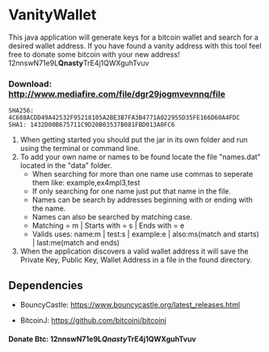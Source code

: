 # VanityWallet
This java application will generate keys for a bitcoin wallet and search for a desired wallet address. If you have found a vanity address with this tool feel free to donate some bitcoin with your new address! 12nnswN71e9L**Qnasty**TrE4j1QWXguhTvuv

### Download: http://www.mediafire.com/file/dgr29jogmvevnnq/file
    SHA256: 4C688ACDD49A42532F95218105A2BE3B7FA3B4771A022955D35FE166D60A4FDC
    SHA1: 1432D00B675711C9D20B03537B081FBD013A0FC6

1. When getting started you should put the jar in its own folder and run using the terminal or command line. 
1. To add your own name or names to be found locate the file "names.dat" located in the "data" folder.
    * When searching for more than one name use commas to seperate them like: example,ex4mpl3,test
    * If only searching for one name just put that name in the file.
	* Names can be search by addresses beginning with or ending with the name.
	* Names can also be searched by matching case.
	* Matching = m | Starts with = s | Ends with = e
	* Valids uses: name:m | test:s | example:e | also:ms(match and starts) | last:me(match and ends)
1. When the application discovers a valid wallet address it will save the Private Key, Public Key, Wallet Address in a file in the found directory.

## **Dependencies**

* BouncyCastle: https://www.bouncycastle.org/latest_releases.html

* BitcoinJ: https://github.com/bitcoinj/bitcoinj

#### Donate Btc: 12nnswN71e9L*Qnasty*TrE4j1QWXguhTvuv
